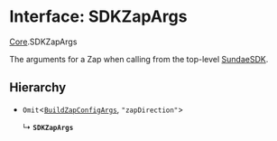 # Interface: SDKZapArgs

[Core](../modules/Core.md).SDKZapArgs

The arguments for a Zap when calling from the top-level [SundaeSDK](../classes/Core.SundaeSDK.md).

## Hierarchy

- `Omit`<[`BuildZapConfigArgs`](Core.BuildZapConfigArgs.md), ``"zapDirection"``\>

  ↳ **`SDKZapArgs`**
